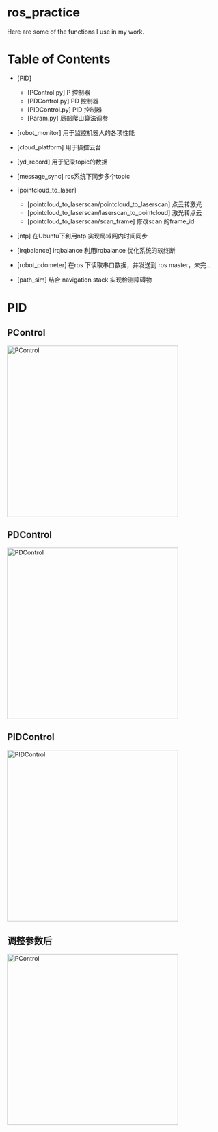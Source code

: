 # ros_practice

Here are some of the functions I use in my work.

# Table of Contents

* [PID]
    * [PControl.py]   P 控制器
    * [PDControl.py]   PD 控制器
    * [PIDControl.py]   PID 控制器
    * [Param.py]   局部爬山算法调参
    

* [robot_monitor]
  用于监控机器人的各项性能
  
* [cloud_platform]
  用于操控云台
  
* [yd_record]
  用于记录topic的数据
  
* [message_sync]
  ros系统下同步多个topic
  
* [pointcloud_to_laser]
    * [pointcloud_to_laserscan/pointcloud_to_laserscan]   点云转激光
    * [pointcloud_to_laserscan/laserscan_to_pointcloud]   激光转点云
    * [pointcloud_to_laserscan/scan_frame]    修改scan 的frame_id
    
* [ntp]
  在Ubuntu下利用ntp 实现局域网内时间同步
  
* [irqbalance]
  irqbalance 利用irqbalance 优化系统的软终断
  
* [robot_odometer]
  在ros 下读取串口数据，并发送到 ros master，未完...
  
* [path_sim]
  结合 navigation stack 实现检测障碍物
  
# PID
## PControl
<img src="https://github.com/l756302098/ros_practice/tree/master/PID/Figure_1.png?raw=true" alt="PControl" width="400"/>

## PDControl
<img src="https://github.com/l756302098/ros_practice/tree/master/PID/Figure_2.png?raw=true" alt="PDControl" width="400"/>

## PIDControl
<img src="https://github.com/l756302098/ros_practice/tree/master/PID/Figure_3.png?raw=true" alt="PIDControl" width="400"/>

## 调整参数后
<img src="https://github.com/l756302098/ros_practice/tree/master/PID/Figure_4.png?raw=true" alt="PControl" width="400"/>
